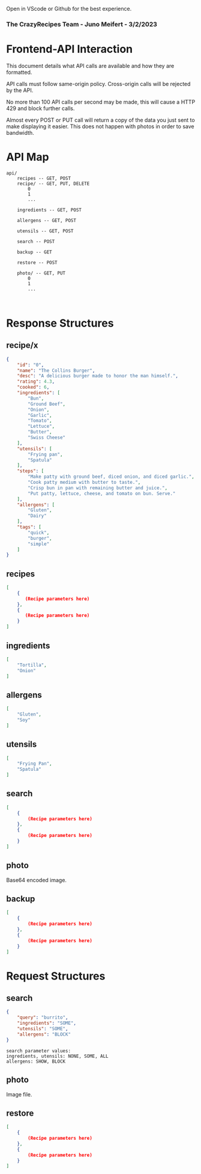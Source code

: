Open in VScode or Github for the best experience.
### The CrazyRecipes Team - Juno Meifert - 3/2/2023
# Frontend-API Interaction
This document details what API calls are available and how they are formatted.

API calls must follow same-origin policy. Cross-origin calls will be rejected by the API.

No more than 100 API calls per second may be made, this will cause a HTTP 429 and block further calls.

Almost every POST or PUT call will return a copy of the data you just sent to make displaying it easier. This does not happen with photos in order to save bandwidth.

# API Map
```
api/
    recipes -- GET, POST
    recipe/ -- GET, PUT, DELETE
        0
        1
        ...
    
    ingredients -- GET, POST
    
    allergens -- GET, POST

    utensils -- GET, POST
    
    search -- POST
    
    backup -- GET
    
    restore -- POST
    
    photo/ -- GET, PUT
        0
        1
        ...
    
    
```

# Response Structures
## recipe/x
```json
{
    "id": "0",
    "name": "The Collins Burger",
    "desc": "A delicious burger made to honor the man himself.",
    "rating": 4.3,
    "cooked": 6,
    "ingredients": [
        "Bun",
        "Ground Beef",
        "Onion",
        "Garlic",
        "Tomato",
        "Lettuce",
        "Butter",
        "Swiss Cheese"
    ],
    "utensils": [
        "Frying pan",
        "Spatula"
    ],
    "steps": [
        "Make patty with ground beef, diced onion, and diced garlic.",
        "Cook patty medium with butter to taste.",
        "Crisp bun in pan with remaining butter and juice.",
        "Put patty, lettuce, cheese, and tomato on bun. Serve."
    ],
    "allergens": [
        "Gluten",
        "Dairy"
    ],
    "tags": [
        "quick",
        "burger",
        "simple"
    ]
}
```

## recipes
```json
[
    {
       (Recipe parameters here)
    },
    {
       (Recipe parameters here)
    }
]

```

## ingredients
```json
[
    "Tortilla",
    "Onion"
]
```

## allergens
```json
[
    "Gluten",
    "Soy"
]
```

## utensils
```json
[
    "Frying Pan",
    "Spatula"
]
```

## search
```json
[
    {
        (Recipe parameters here)
    },
    {
        (Recipe parameters here)
    }
]
```

## photo
Base64 encoded image.

## backup
```json
[
    {
        (Recipe parameters here)
    },
    {
        (Recipe parameters here)
    }
]
```

# Request Structures
## search
```json
{
    "query": "burrito",
    "ingredients": "SOME",
    "utensils": "SOME",
    "allergens": "BLOCK"
}
```
```
search parameter values:
ingredients, utensils: NONE, SOME, ALL
allergens: SHOW, BLOCK
```
## photo
Image file.

## restore
```json
[
    {
        (Recipe parameters here)
    },
    {
        (Recipe parameters here)
    }
]
```

